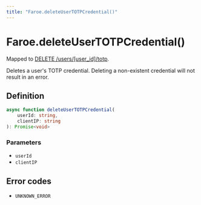 ```yaml
---
title: "Faroe.deleteUserTOTPCredential()"
---
```


# Faroe.deleteUserTOTPCredential()

Mapped to [DELETE /users/\[user_id\]/totp](/api-reference/rest/endpoints/delete_users_userid_totp).

Deletes a user's TOTP credential. Deleting a non-existent credential will not result in an error.

## Definition

```ts
async function deleteUserTOTPCredential(
    userId: string,
    clientIP: string
): Promise<void>
```

### Parameters

- `userId`
- `clientIP`

## Error codes

- `UNKNOWN_ERROR`
